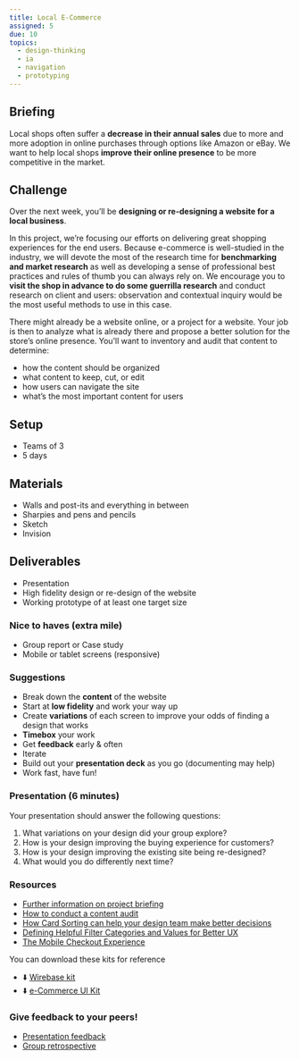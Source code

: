 ```yaml
---
title: Local E-Commerce
assigned: 5
due: 10
topics:
  - design-thinking
  - ia
  - navigation
  - prototyping
---
```


## Briefing
Local shops often suffer a **decrease in their annual sales** due to more and more adoption in online purchases through options like Amazon or eBay. We want to help local shops **improve their online presence** to be more competitive in the market.

## Challenge
Over the next week, you’ll be **designing or re-designing a website for a local business**.

In this project, we’re focusing our efforts on delivering great shopping experiences for the end users. Because e-commerce is well-studied in the industry, we will devote the most of the research time for **benchmarking and market research** as well as developing a sense of professional best practices and rules of thumb you can always rely on. We encourage you to **visit the shop in advance to do some guerrilla research** and conduct research on client and users: observation and contextual inquiry would be the most useful methods to use in this case.

There might already be a website online, or a project for a website. Your job is then to analyze what is already there and propose a better solution for the store’s online presence.
You’ll want to inventory and audit that content to determine:

- how the content should be organized
- what content to keep, cut, or edit
- how users can navigate the site
- what’s the most important content for users

## Setup
- Teams of 3
- 5 days

## Materials
- Walls and post-its and everything in between
- Sharpies and pens and pencils
- Sketch
- Invision

## Deliverables
- Presentation
- High fidelity design or re-design of the website
- Working prototype of at least one target size

### Nice to haves (extra mile)
- Group report or Case study
- Mobile or tablet screens (responsive)

### Suggestions
- Break down the **content** of the website
- Start at **low fidelity** and work your way up
- Create **variations** of each screen to improve your odds of finding a design that works
- **Timebox** your work
- Get **feedback** early & often
- Iterate
- Build out your **presentation deck** as you go (documenting may help)
- Work fast, have fun!

### Presentation (6 minutes)
Your presentation should answer the following questions:

1. What variations on your design did your group explore?
2. How is your design improving the buying experience for customers?
3. How is your design improving the existing site being re-designed?
4. What would you do differently next time?

### Resources
- [Further information on project briefing](http://materials.ironhack.com/s/B13_Gmka7)
- [How to conduct a content audit](https://uxmastery.com/how-to-conduct-a-content-audit/)
- [How Card Sorting can help your design team make better decisions](https://medium.muz.li/how-card-sorting-can-help-your-design-team-make-better-decisions-86c0456ed02c)
- [Defining Helpful Filter Categories and Values for Better UX](https://www.nngroup.com/articles/filter-categories-values)
- [The Mobile Checkout Experience](https://www.nngroup.com/articles/mobile-checkout-ux/)

You can download these kits for reference
- ⬇️ [Wirebase kit](https://s3-eu-west-1.amazonaws.com/ih-uxui-resources/wirebase.sketch)
- ⬇️ [e-Commerce UI Kit](https://s3-eu-west-1.amazonaws.com/ih-uxui-resources/fashion_e-commerce_UIKit.sketch)

### Give feedback to your peers!
- [Presentation feedback](https://drive.google.com/drive/u/2/folders/1bHpX701sjIdgCYis4T5matW4OBYquLxY)
- [Group retrospective](https://drive.google.com/drive/u/2/folders/1zt7u5MYLNAqXHDQ8yPnrd5jlx-YvLRLX)
